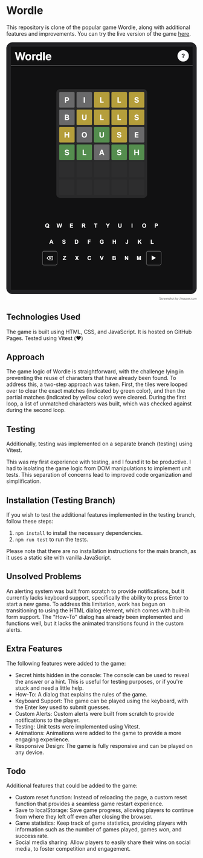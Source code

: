 # Wordle

This repository is clone of the popular game Wordle, along with additional features and improvements. You can try the live version of the game [here](https://foadbotan.github.io/wordle/).

![Wordle Screenshot](./screenshot.png)

## Technologies Used

The game is built using HTML, CSS, and JavaScript. It is hosted on GitHub Pages. Tested using Vitest (❤️)

## Approach

The game logic of Wordle is straightforward, with the challenge lying in preventing the reuse of characters that have already been found. To address this, a two-step approach was taken. First, the tiles were looped over to clear the exact matches (indicated by green color), and then the partial matches (indicated by yellow color) were cleared. During the first loop, a list of unmatched characters was built, which was checked against during the second loop.

## Testing

Additionally, testing was implemented on a separate branch (testing) using Vitest.

This was my first experience with testing, and I found it to be productive. I had to isolating the game logic from DOM manipulations to implement unit tests. This separation of concerns lead to improved code organization and simplification.

## Installation (Testing Branch)

If you wish to test the additional features implemented in the testing branch, follow these steps:

1. `npm install` to install the necessary dependencies.
2. `npm run test` to run the tests.

Please note that there are no installation instructions for the main branch, as it uses a static site with vanilla JavaScript.

## Unsolved Problems

An alerting system was built from scratch to provide notifications, but it currently lacks keyboard support, specifically the ability to press Enter to start a new game. To address this limitation, work has begun on transitioning to using the HTML dialog element, which comes with built-in form support. The "How-To" dialog has already been implemented and functions well, but it lacks the animated transitions found in the custom alerts.

## Extra Features

The following features were added to the game:

- Secret hints hidden in the console: The console can be used to reveal the answer or a hint. This is useful for testing purposes, or if you're stuck and need a little help.
- How-To: A dialog that explains the rules of the game.
- Keyboard Support: The game can be played using the keyboard, with the Enter key used to submit guesses.
- Custom Alerts: Custom alerts were built from scratch to provide notifications to the player.
- Testing: Unit tests were implemented using Vitest.
- Animations: Animations were added to the game to provide a more engaging experience.
- Responsive Design: The game is fully responsive and can be played on any device.

## Todo

Additional features that could be added to the game:

- Custom reset function: Instead of reloading the page, a custom reset function that provides a seamless game restart experience.
- Save to localStorage: Save game progress, allowing players to continue from where they left off even after closing the browser.
- Game statistics: Keep track of game statistics, providing players with information such as the number of games played, games won, and success rate.
- Social media sharing: Allow players to easily share their wins on social media, to foster competition and engagement.
